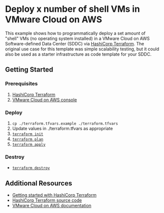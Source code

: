 # Deploy x number of shell VMs in VMware Cloud on AWS

This example shows how to programmatically deploy a set amount of "shell" VMs (no operating system installed) in a VMware Cloud on AWS Software-defined Data Center (SDDC) via [HashiCorp Terraform](https://www.terraform.io). The original use case for this template was simple scalability testing, but it could also be used as a starter infrastructure as code template for your SDDC.

## Getting Started

### Prerequisites

1. [HashiCorp Terraform](https://www.terraform.io/downloads.html)
1. [VMware Cloud on AWS console](https://vmc.vmware.com/console/sddcs)

### Deploy

1. `cp ./terraform.tfvars.example ./terraform.tfvars`
1. Update values in ./terraform.tfvars as appropriate
1. [`terraform init`](https://www.terraform.io/docs/commands/init.html)
1. [`terraform plan`](https://www.terraform.io/docs/commands/plan.html)
1. [`terraform apply`](https://www.terraform.io/docs/commands/apply.html)

### Destroy

* [`terraform destroy`](https://www.terraform.io/docs/commands/destroy.html)

## Additional Resources

* [Getting started with HashiCorp Terraform](https://learn.hashicorp.com/terraform/getting-started/install.html)
* [HashiCorp Terraform source code](https://github.com/hashicorp/terraform)
* [VMware Cloud on AWS documentation](https://docs.vmware.com/en/VMware-Cloud-on-AWS/index.html)
